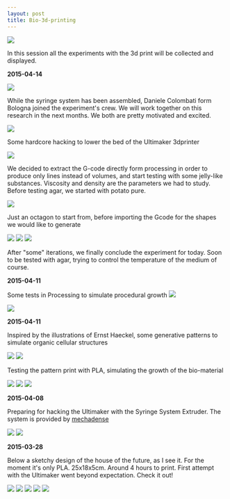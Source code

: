 ```yaml
---
layout: post
title: Bio-3d-printing
---
```

<img src="https://dl.dropboxusercontent.com/u/16334624/106.JPG">

In this session all the experiments with the 3d print will be collected and displayed.

<p><b>2015-04-14</b></p>

<img src="https://dl.dropboxusercontent.com/u/16334624/20150415_updates/2015-04-13-11.29.39.jpg">

While the syringe system has been assembled, Daniele Colombati form Bologna joined the experiment's crew.
We will work together on this research in the next months. We both are pretty motivated and excited.

<img src="https://dl.dropboxusercontent.com/u/16334624/20150415_updates/2015-04-13-12.59.59.jpg">

Some hardcore hacking to lower the bed of the Ultimaker 3dprinter

<img src="https://dl.dropboxusercontent.com/u/16334624/20150415_updates/2015-04-14-11.42.46.jpg">

We decided to extract the G-code directly form processing in order to produce only lines instead of volumes, and start testing with some jelly-like substances. 
Viscosity and density are the parameters we had to study. Before testing agar, we started with potato pure.

<img src="https://dl.dropboxusercontent.com/u/16334624/20150415_updates/2015-04-14-14.56.45.jpg">

Just an octagon to start from, before importing the Gcode for the shapes we would like to generate

<img src="https://dl.dropboxusercontent.com/u/16334624/20150415_updates/2015-04-14-17.12.14.jpg">


<img src="https://dl.dropboxusercontent.com/u/16334624/20150415_updates/2015-04-14-17.52.02.jpg">


<img src="https://dl.dropboxusercontent.com/u/16334624/20150415_updates/2015-04-14-17.53.07.jpg">


After "some" iterations, we finally conclude the experiment for today.
Soon to be tested with agar, trying to control the temperature of the medium of course.


<p><b>2015-04-11</b></p>

Some tests in Processing to simulate procedural growth
<img src="https://dl.dropboxusercontent.com/u/16334624/20150411_ProcessingScreenshots/frame_001740_.jpg">

<img src="https://dl.dropboxusercontent.com/u/16334624/20150411_ProcessingScreenshots/frame_000157-001528_.jpg">

<p><b>2015-04-11</b></p>

Inspired by the illustrations of Ernst Haeckel, some generative patterns to simulate organic cellular structures

<img src="http://www.recherche-online.net/wp-content/uploads/2014/05/Bild3b.jpg">


<img src="https://dl.dropboxusercontent.com/u/16334624/20150412_updates/Capture1.jpg">

Testing the pattern print with PLA, simulating the growth of the bio-material

<img src="https://dl.dropboxusercontent.com/u/16334624/20150412_updates/IMG_3626.JPG">
<img src="https://dl.dropboxusercontent.com/u/16334624/20150412_updates/IMG_3629.JPG">
<img src="https://dl.dropboxusercontent.com/u/16334624/20150412_updates/IMG_3630.JPG">

<p><b>2015-04-08</b></p>

Preparing for hacking the Ultimaker with the Syringe System Extruder.
The system is provided by <a href="http://www.thingiverse.com/thing:21302">mechadense</a> 

<img src="https://dl.dropboxusercontent.com/u/16334624/20150412_updates/IMG_3624.JPG">
<img src="https://dl.dropboxusercontent.com/u/16334624/20150412_updates/IMG_3625.JPG">




<p><b>2015-03-28</b></p>

Below a sketchy design of the house of the future, as I see it.
For the moment it's only PLA. 25x18x5cm. Around 4 hours to print.
First attempt with the Ultimaker went beyond expectation. Check it out!

<img src="https://dl.dropboxusercontent.com/u/16334624/089.JPG">

<img src="https://dl.dropboxusercontent.com/u/16334624/092.JPG">

<img src="https://dl.dropboxusercontent.com/u/16334624/097.JPG">

<img src="https://dl.dropboxusercontent.com/u/16334624/098.JPG">

<img src="https://dl.dropboxusercontent.com/u/16334624/099.JPG">
